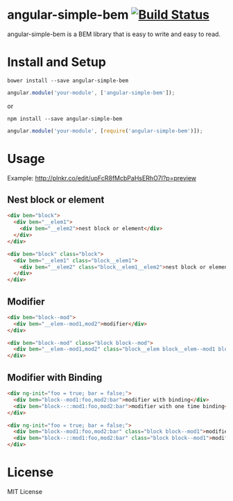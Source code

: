 # angular-simple-bem [![Build Status](https://travis-ci.org/ukyo/angular-simple-bem.svg?branch=master)](https://travis-ci.org/ukyo/angular-simple-bem)

angular-simple-bem is a BEM library that is easy to write and easy to read.

# Install and Setup

```
bower install --save angular-simple-bem
```

```js
angular.module('your-module', ['angular-simple-bem']);
```

or

```
npm install --save angular-simple-bem
```

```js
angular.module('your-module', [require('angular-simple-bem')]);
```


# Usage

Example: http://plnkr.co/edit/upFcR8fMcbPaHsERhO7l?p=preview

## Nest block or element

```html
<div bem="block">
  <div bem="__elem1">
    <div bem="__elem2">nest block or element</div>
  </div>
</div>
```

```html
<div bem="block" class="block">
  <div bem="__elem1" class="block__elem1">
    <div bem="__elem2" class="block__elem1__elem2">nest block or element</div>
  </div>
</div>
```

## Modifier

```html
<div bem="block--mod">
  <div bem="__elem--mod1,mod2">modifier</div>
</div>
```

```html
<div bem="block--mod" class="block block--mod">
  <div bem="__elem--mod1,mod2" class="block__elem block__elem--mod1 block__elem--mod2">modifier</div>
</div>
```

## Modifier with Binding

```html
<div ng-init="foo = true; bar = false;">
  <div bem="block--mod1:foo,mod2:bar">modifier with binding</div>
  <div bem="block--::mod1:foo,mod2:bar">modifier with one time binding</div>
</div>
```

```html
<div ng-init="foo = true; bar = false;">
  <div bem="block--mod1:foo,mod2:bar" class="block block--mod1">modifier with binding</div>
  <div bem="block--::mod1:foo,mod2:bar" class="block block--mod1">modifier with one time binding</div>
</div>
```

# License

MIT License
